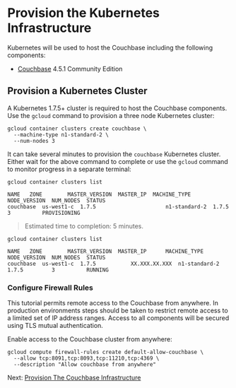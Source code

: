 # Provision the Kubernetes Infrastructure

Kubernetes will be used to host the Couchbase including the following components:

* [Couchbase](https://hub.docker.com/_/couchbase/) 4.5.1 Community Edition

## Provision a Kubernetes Cluster

A Kubernetes 1.7.5+ cluster is required to host the Couchbase components. Use the `gcloud` command to provision a three node Kubernetes cluster:

```shell
gcloud container clusters create couchbase \
  --machine-type n1-standard-2 \
  --num-nodes 3
```

It can take several minutes to provision the `couchbase` Kubernetes cluster. Either wait for the above command to complete or use the `gcloud` command to monitor progress in a separate terminal:

```shell
gcloud container clusters list
```

```shell
NAME   ZONE        MASTER_VERSION  MASTER_IP  MACHINE_TYPE   NODE_VERSION  NUM_NODES  STATUS
couchbase  us-west1-c  1.7.5                      n1-standard-2  1.7.5         3          PROVISIONING
```

> Estimated time to completion: 5 minutes.

```shell
gcloud container clusters list
```

```shell
NAME   ZONE        MASTER_VERSION  MASTER_IP      MACHINE_TYPE   NODE_VERSION  NUM_NODES  STATUS
couchbase  us-west1-c  1.7.5           XX.XXX.XX.XXX  n1-standard-2  1.7.5         3          RUNNING
```

### Configure Firewall Rules

This tutorial permits remote access to the Couchbase from anywhere. In production environments steps should be taken to restrict remote access to a limited set of IP address ranges. Access to all components will be secured using TLS mutual authentication.

Enable access to the Couchbase cluster from anywhere:

```shell
gcloud compute firewall-rules create default-allow-couchbase \
  --allow tcp:8091,tcp:8093,tcp:11210,tcp:4369 \
  --description "Allow couchbase from anywhere"
```

Next: [Provision The Couchbase Infrastructure](04-couchbase-infrastructure.md)

